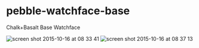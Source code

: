 # pebble-watchface-base
Chalk+Basalt Base Watchface

![screen shot 2015-10-16 at 08 33 41](https://cloud.githubusercontent.com/assets/777823/10535226/377de9ac-73e1-11e5-9568-14637e42ecbe.png)
![screen shot 2015-10-16 at 08 37 13](https://cloud.githubusercontent.com/assets/777823/10535229/38f909e2-73e1-11e5-8c62-2ebe71385f02.png)

